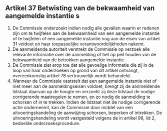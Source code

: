 ## Artikel 37 Betwisting van de bekwaamheid van aangemelde instantie s

1. De Commissie onderzoekt indien nodig alle gevallen waarin er redenen zijn om te twijfelen aan de bekwaamheid van een aangemelde instantie of te twijfelen of een aangemelde instantie nog aan de eisen van artikel 31 voldoet en haar toepasselijke verantwoordelijkheden nakomt.
2. De aanmeldende autoriteit verstrekt de Commissie op verzoek alle relevante informatie over de aanmelding of het op peil houden van de bekwaamheid van de betrokken aangemelde instantie .
3. De Commissie ziet erop toe dat alle gevoelige informatie die zij in de loop van haar onderzoeken op grond van dit artikel ontvangt, overeenkomstig artikel 78 vertrouwelijk wordt behandeld.
4. Wanneer de Commissie vaststelt dat een aangemelde instantie niet of niet meer aan de aanmeldingseisen voldoet, brengt zij de aanmeldende lidstaat daarvan op de hoogte en verzoekt zij deze lidstaat de nodige corrigerende maatregelen te nemen, en zo nodig de aanmelding te schorsen of in te trekken. Indien de lidstaat niet de nodige corrigerende actie onderneemt, kan de Commissie door middel van een uitvoeringshandeling de aanwijzing schorsen, beperken of intrekken. De uitvoeringshandeling wordt vastgesteld volgens de in artikel 98, lid 2, bedoelde onderzoeksprocedure.
